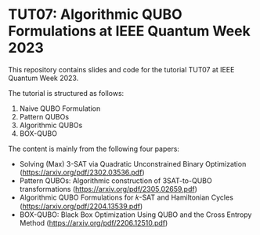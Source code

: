 # TUT07: Algorithmic QUBO Formulations at IEEE Quantum Week 2023

This repository contains slides and code for the tutorial TUT07 at IEEE Quantum Week 2023.

The tutorial is structured as follows:

1. Naive QUBO Formulation
2. Pattern QUBOs
3. Algorithmic QUBOs
4. BOX-QUBO

The content is mainly from the following four papers:

- Solving (Max) 3-SAT via Quadratic Unconstrained Binary Optimization (https://arxiv.org/pdf/2302.03536.pdf)
- Pattern QUBOs: Algorithmic construction of 3SAT-to-QUBO transformations (https://arxiv.org/pdf/2305.02659.pdf)
- Algorithmic QUBO Formulations for 𝑘-SAT and Hamiltonian Cycles (https://arxiv.org/pdf/2204.13539.pdf)
- BOX-QUBO: Black Box Optimization Using QUBO and the Cross Entropy Method (https://arxiv.org/pdf/2206.12510.pdf)

